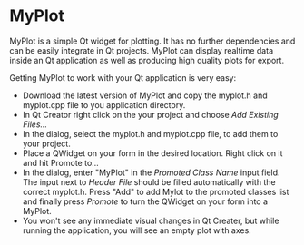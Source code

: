 # MyPlot

MyPlot is a simple Qt widget for plotting. It has no further dependencies and can be easily integrate in Qt projects. 
MyPlot can display realtime data inside an Qt application as well as producing high quality plots for export.

Getting MyPlot to work with your Qt application is very easy:

- Download the latest version of MyPlot and copy the myplot.h and myplot.cpp file to you application directory.
- In Qt Creator right click on the your project and choose *Add Existing Files...*
- In the dialog, select the myplot.h and myplot.cpp file, to add them to your project.
- Place a QWidget on your form in the desired location. Right click on it and hit Promote to...
- In the dialog, enter "MyPlot" in the *Promoted Class Name* input field. The input next to *Header File* should be filled automatically with the correct myplot.h. Press "Add" to add Mylot to the promoted classes list and finally press *Promote* to turn the QWidget on your form into a MyPlot.
- You won't see any immediate visual changes in Qt Creater, but while running the application, you will see an empty plot with axes.
